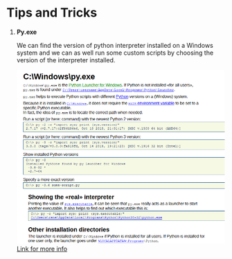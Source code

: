 # Tips and Tricks

1. **Py.exe** 
    
    We can find the version of python interpreter installed on a Windows system and we can as well run some custom scripts by choosing the version of the interpreter installed.

    ![alt text](./images/1.png)
    [Link for more info](https://renenyffenegger.ch/notes/Windows/dirs/Windows/py_exe)  

